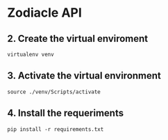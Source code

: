 
# Zodiacle API

## 2. Create the virtual enviroment

`virtualenv venv`

## 3. Activate the virtual environment

`source ./venv/Scripts/activate`

## 4. Install the requeriments

`pip install -r requirements.txt`
